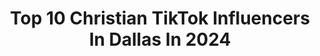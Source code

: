 ---
title: Top 10 Christian TikTok Influencers In Dallas In 2024
description: >-
  Find top christian TikTok influencers in Dallas in 2024. Most popular hashtags: #fyp #christian #duet #dallas.
platform: TikTok
hits: 16
text_top: Analyze the best TikTok influencers on inBeat.
text_bottom: Our platform aggregates 16 TikTok influencers like this in Dallas, United States for you to collaborate.
profiles:
  - username: "jeanineamapola"
    fullname: >-
      JeanineAmapola
    bio: >-
      Christian 🤍 Dallas 📍 27 YouTuber 🇩🇪🇬🇹
    location: "United States"
    followers: 35000
    engagement: 1241
    commentsToLikes: 0.020707
    id: ck8070i3onn080j78jrgz5fh8
    verified: true
    hashtags: "#christiantiktok, #dating, #jesus, #fyp"
  - username: "mak__miller"
    fullname: >-
      mak__miller
    bio: >-
      25 / DTX ballin on a budget
    location: "United States"
    followers: 2822
    engagement: 1174
    commentsToLikes: 0.057531
    id: ckdnu5t3mmpdu0j234n7v6qq9
    verified: false
    hashtags: "#foryou, #fyp, #fashion, #xyzbca"
  - username: "adwithit"
    fullname: >-
      adwitdacontent
    bio: >-
      I AM a KING OF STITCH Content Creator
    location: "United States"
    followers: 13500
    engagement: 418
    commentsToLikes: 0.283152
    id: ckb9bznpfyhzp0j23c3haxqzf
    verified: false
    hashtags: "#stitch, #springbreak, #keepitreal, #blacktictoc"
  - username: "kingdad246"
    fullname: >-
      Anthony M. Ross Sr.
    bio: >-
      Christian.Father.#Love wins
    location: "United States"
    followers: 3542
    engagement: 1979
    commentsToLikes: 0.076738
    id: ckcpt93w1nvhg0j23h98hfw43
    verified: false
    hashtags: "#cigar, #chrisbrown, #bodychallenge, #chrisbrownofficial"
  - username: "johnmichaelhowell"
    fullname: >-
      JohnMichael howell
    bio: >-
      Instagram: johnmichaelhowell Spotify: johnmichaelhowell New song, “Movie”👇🏼
    location: "United States"
    followers: 77600
    engagement: 1686
    commentsToLikes: 0.057634
    id: ckcva92dxr6yk0j2351gwsrdq
    verified: false
    hashtags: "#driverslicense, #music, #fyp, #texas"
  - username: "discerning_dad"
    fullname: >-
      Discerning Dad
    bio: >-
      Jesus is the way, the truth, and the life Podcast and Book- Everyday Discernment
    location: "United States"
    followers: 22900
    engagement: 1755
    commentsToLikes: 0.120102
    id: ckbrfh476r90x0j23h9es37py
    verified: false
    hashtags: "#duet, #fyp, #christian, #jesus"
  - username: "dallasboy99"
    fullname: >-
      B4U
    bio: >-
      American Muslim Scholars to your Scrolls 🇺🇸 Allah SWT Guides Whom He Wills!
    location: "United States"
    followers: 108100
    engagement: 1240
    commentsToLikes: 0.017223
    id: ckbql0usc64de0j23dqj0kwow
    verified: false
    hashtags: "#revert, #foryou, #fyp, #religion"
  - username: "kpdre3030"
    fullname: >-
      Dre Day
    bio: >-
      Dre Brooks LA✈️To Tulsa Oklahoma Black✊🏾& Cuban 🇨🇺 IG: Deandre_Brooks3
    location: "United States"
    followers: 84100
    engagement: 2071
    commentsToLikes: 0.074408
    id: ckal8linmk3ka0i78rijhpewx
    verified: false
    hashtags: "#single, #funny, #fyp, #foryourpage"
  - username: "kaitlynlunaa"
    fullname: >-
      Kaitlyn Luna
    bio: >-
      I’m a little stitious
    location: "United States"
    followers: 9619
    engagement: 1738
    commentsToLikes: 0.022554
    id: ckb9bh8j0xqda0j237f455xex
    verified: false
    hashtags: "#mentalhealthmatters, #chipsgottalent, #chrisevans, #blackwidow"
  - username: "christiancaniff"
    fullname: >-
      Christian Caniff
    bio: >-
      Follow me on INSTAGRAM :@𝘾𝙃𝙍𝙄𝙎𝘾𝘼𝙉𝙄𝙁𝙁 🔥💨😂FOR THE FULL VIDEOS 😂💨🔥
    location: "United States"
    followers: 760300
    engagement: 579
    commentsToLikes: 0.011684
    id: ck9flohwnp6hw0j78yaie5kw3
    verified: false
    hashtags: "#foryoupage, #prank, #fyp, #christiancaniff"
---